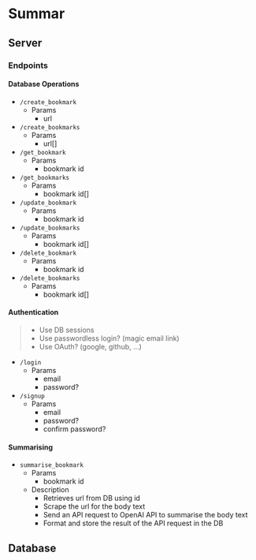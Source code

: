 # Summar

## Server

### Endpoints

#### Database Operations

- `/create_bookmark`
  - Params
    - url
- `/create_bookmarks`
  - Params
    - url[]
- `/get_bookmark`
  - Params
    - bookmark id
- `/get_bookmarks`
  - Params
    - bookmark id[]
- `/update_bookmark`
  - Params
    - bookmark id
- `/update_bookmarks`
  - Params
    - bookmark id[]
- `/delete_bookmark`
  - Params
    - bookmark id
- `/delete_bookmarks`
  - Params
    - bookmark id[]

#### Authentication

> - Use DB sessions
> - Use passwordless login? (magic email link)
> - Use OAuth? (google, github, ...)

- `/login`
  - Params
    - email
    - password?
- `/signup`
  - Params
    - email
    - password?
    - confirm password?

#### Summarising

- `summarise_bookmark`
  - Params
    - bookmark id
  - Description
    - Retrieves url from DB using id
    - Scrape the url for the body text
    - Send an API request to OpenAI API to summarise the body text
    - Format and store the result of the API request in the DB

## Database
